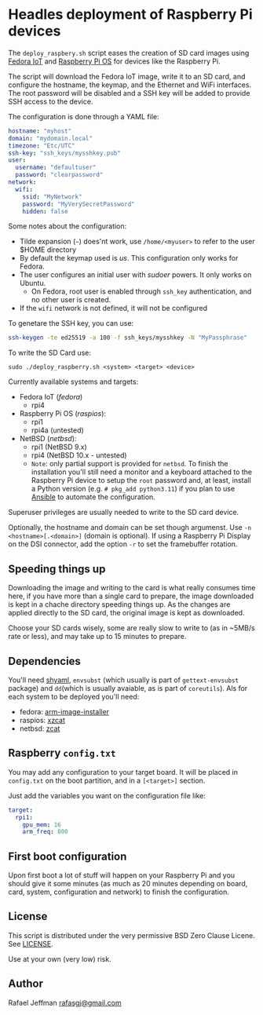 # Headles deployment of Raspberry Pi devices

The `deploy_raspbery.sh` script eases the creation of SD card images using [Fedora IoT](https://fedoraproject.org/iot) and [Raspberry Pi OS](https://www.raspberrypi.com/software/) for devices like the Raspberry Pi.

The script will download the Fedora IoT image, write it to an SD card, and configure the hostname, the keymap, and the Ethernet and WiFi interfaces. The root password will be disabled and a SSH key will be added to provide SSH access to the device.

The configuration is done through a YAML file:

```yaml
hostname: "myhost"
domain: "mydomain.local"
timezone: "Etc/UTC"
ssh-key: "ssh_keys/mysshkey.pub"
user:
  username: "defaultuser"
  password: "clearpassword"
network:
  wifi:
    ssid: "MyNetwork"
    password: "MyVerySecretPassword"
    hidden: false
```

Some notes about the configuration:

* Tilde expansion (`~`) does'nt work, use `/home/<myuser>` to refer to the user $HOME directory
* By default the keymap used is _us_. This configuration only works for Fedora.
* The user configures an initial user with _sudoer_ powers. It only works on Ubuntu.
    * On Fedora, root user is enabled through `ssh_key` authentication, and no other user is created.
* If the `wifi` network is not defined, it will not be configured

To genetare the SSH key, you can use:

```bash
ssh-keygen -te ed25519 -a 100 -f ssh_keys/mysshkey -N "MyPassphrase"
```

To write the SD Card use:

```
sudo ./deploy_raspberry.sh <system> <target> <device>
```

Currently available systems and targets:
* Fedora IoT (_fedora_)
    * rpi4
* Raspberry Pi OS (_raspios_):
    * rpi1
    * rpi4a (untested)
* NetBSD (_netbsd_):
    * rpi1 (NetBSD 9.x)
    * rpi4 (NetBSD 10.x - untested)
    * `Note`: only partial support is provided for `netbsd`. To finish the installation you'll still need a monitor and a keyboard attached to the Raspberry Pi device to setup the `root` password and, at least, install a Python version (e.g. `# pkg_add python3.11`) if you plan to use [Ansible](https://ansible.com) to automate the configuration.


Superuser privileges are usually needed to write to the SD card device.

Optionally, the hostname and domain can be set though argumenst. Use `-n <hostname>[.<domain>]` (domain is optional). If using a Raspberry Pi Display on the DSI connector, add the option `-r` to set the framebuffer rotation.

## Speeding things up

Downloading the image and writing to the card is what really consumes time here, if you have more than a single card to prepare, the image downloaded is kept in a chache directory speeding things up. As the changes are applied directly to the SD card, the original image is kept as downloaded.

Choose your SD cards wisely, some are really slow to write to (as in ~5MB/s rate or less), and may take up to 15 minutes to prepare.


## Dependencies

You'll need [shyaml](https://github.com/0k/shyaml), `envsubst` (which usually is part of `gettext-envsubst` package) and `dd`(which is usually avaiable, as is part of `coreutils`). Als for each system to be deployed you'll need:
* fedora: [arm-image-installer](https://pagure.io/arm-image-installer)
* raspios: [xzcat](https://github.com/tukaani-project/xz)
* netbsd: [zcat](https://www.gnu.org/software/gzip)


## Raspberry `config.txt`

You may add any configuration to your target board. It will be placed in `config.txt` on the boot partition, and in a `[<target>]` section.

Just add the variables you want on the configuration file like:

```yaml
target:
  rpi1:
    gpu_mem: 16
    arm_freq: 800
```


## First boot configuration

Upon first boot a lot of stuff will happen on your Raspberry Pi and you should give it some minutes (as much as 20 minutes depending on board, card, system, configuration and network) to finish the configuration.

## License

This script is distributed under the very permissive BSD Zero Clause Licene. See [LICENSE](LICENSE).

Use at your own (very low) risk.

## Author

Rafael Jeffman <rafasgj@gmail.com>
